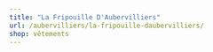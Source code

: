 ```yaml
---
title: "La Fripouille D'Aubervilliers"
url: /aubervilliers/la-fripouille-daubervilliers/
shop: vêtements
---
```

